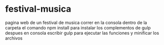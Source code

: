 # festival-musica
pagina web de un festival de musica
correr en la consola dentro de la carpeta el comando npm install para instalar los complementos de gulp
despues en consola escribir gulp para ejecutar las funciones  y minificar los archivos 

